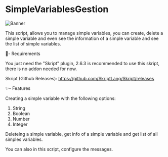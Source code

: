 # SimpleVariablesGestion

![Banner](https://user-images.githubusercontent.com/65398078/235501417-04ac5cb5-f20d-4a2a-b8c5-939cdb9403fc.png)

This script, allows you to manage simple variables, you can create, delete a simple variable and even see the information of a simple variable and see the list of simple variables.

📑- Requirements

You just need the "Skript" plugin, 2.6.3 is recommended to use this skript, there is no addon needed for now.

Skript (Github Releases): https://github.com/SkriptLang/Skript/releases

✨- Features

Creating a simple variable with the following options:
  1. String
  2. Boolean
  3. Number
  4. Integer

Deleteing a simple variable, get info of a simple variable and get list of all simples variables.

You can also in this script, configure the messages.
